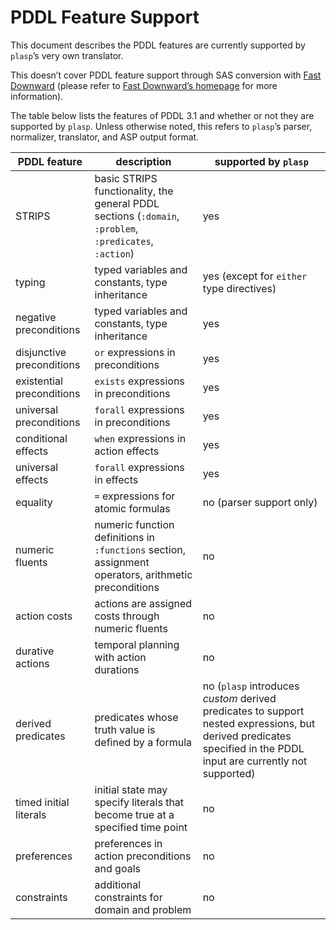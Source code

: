 # PDDL Feature Support

This document describes the PDDL features are currently supported by `plasp`’s very own translator.

This doesn’t cover PDDL feature support through SAS conversion with [Fast Downward](http://www.fast-downward.org/) (please refer to [Fast Downward’s homepage](http://www.fast-downward.org/) for more information).

The table below lists the features of PDDL 3.1 and whether or not they are supported by `plasp`.
Unless otherwise noted, this refers to `plasp`’s parser, normalizer, translator, and ASP output format.

| PDDL feature | description | supported by `plasp` |
|---|---|---|
| STRIPS | basic STRIPS functionality, the general PDDL sections (`:domain`, `:problem`, `:predicates`, `:action`) | yes |
| typing | typed variables and constants, type inheritance | yes (except for `either` type directives) |
| negative preconditions | typed variables and constants, type inheritance | yes |
| disjunctive preconditions | `or` expressions in preconditions | yes |
| existential preconditions | `exists` expressions in preconditions | yes |
| universal preconditions | `forall` expressions in preconditions | yes |
| conditional effects | `when` expressions in action effects | yes |
| universal effects | `forall` expressions in effects | yes |
| equality | `=` expressions for atomic formulas | no (parser support only) |
| numeric fluents | numeric function definitions in `:functions` section, assignment operators, arithmetic preconditions  | no |
| action costs | actions are assigned costs through numeric fluents | no |
| durative actions | temporal planning with action durations | no |
| derived predicates | predicates whose truth value is defined by a formula | no (`plasp` introduces *custom* derived predicates to support nested expressions, but derived predicates specified in the PDDL input are currently not supported) |
| timed initial literals | initial state may specify literals that become true at a specified time point | no |
| preferences | preferences in action preconditions and goals | no |
| constraints | additional constraints for domain and problem | no |
